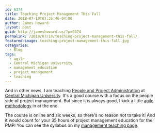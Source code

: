 ```yaml
---
id: 6374
title: Teaching Project Management This Fall
date: 2018-07-10T07:36:46-04:00
author: James Howard
layout: post
guid: http://jameshoward.us/?p=6374
permalink: /2018/07/10/teaching-project-management-this-fall/
featured-image: teaching-project-management-this-fall.jpg
categories:
  - Blog
tags:
  - agile
  - Central Michigan University
  - management education
  - project management
  - teaching
---
```

And in other news, I am teaching [People and Project
Administration](https://libguides.cmich.edu/msa647/Websites) at
[Central Michigan University](https://www.cmich.edu/Pages/default.aspx).
It's a good course with a focus on the people side of project
management.  But since it is always good, I kick a little [agile
methodology](https://www.cio.com/article/3156998/agile-development/agile-project-management-a-beginners-guide.html)
in at the end.

The course is online and six weeks, so there's no reason not to
take it!  And it would count for your 35 hours of project management
education for the PMP!  You can see the syllabus on my [management
teaching page](/teaching/).
